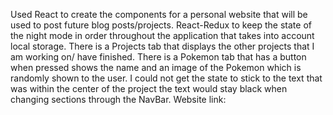 Used React to create the components for a personal website that will be used to post future blog posts/projects. 
React-Redux to keep the state of the night mode in order throughout the application that takes into account local storage. 
There is a Projects tab that displays the other projects that I am working on/ have finished.
There is a Pokemon tab that has a button when pressed shows the name and an image of the Pokemon which is randomly shown to the user.
I could not get the state to stick to the text that was within the center of the project the text would stay black when changing sections through the NavBar.
Website link: 
